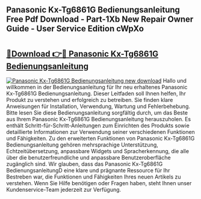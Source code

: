 ## Panasonic Kx-Tg6861G Bedienungsanleitung Free Pdf Download - Part-1Xb New Repair Owner Guide - User Service Edition cWpXo

# <h2><a href="http://df3nkp.blite.top/?on=Panasonic+Kx-Tg6861G+Bedienungsanleitung">🔗Download 👉🔴 Panasonic Kx-Tg6861G Bedienungsanleitung</a></h2>

[![Panasonic Kx-Tg6861G Bedienungsanleitung new download](https://i.imgur.com/lujVjoI.png)](http://df3nkp.blite.top/?on=Panasonic+Kx-Tg6861G+Bedienungsanleitung)
Hallo und willkommen in der Bedienungsanleitung für Ihr neu erhaltenes Panasonic Kx-Tg6861G Bedienungsanleitung. Dieser Leitfaden soll Ihnen helfen, Ihr Produkt zu verstehen und erfolgreich zu betreiben. Sie finden klare Anweisungen für Installation, Verwendung, Wartung und Fehlerbehebung. Bitte lesen Sie diese Bedienungsanleitung sorgfältig durch, um das Beste aus Ihrem Panasonic Kx-Tg6861G Bedienungsanleitung herauszuholen. Es enthält Schritt-für-Schritt-Anleitungen zum Einrichten des Produkts sowie detaillierte Informationen zur Verwendung seiner verschiedenen Funktionen und Fähigkeiten. Zu den erweiterten Funktionen von Panasonic Kx-Tg6861G Bedienungsanleitung gehören mehrsprachige Unterstützung, Echtzeitübersetzung, anpassbare Widgets und Spracherkennung, die alle über die benutzerfreundliche und anpassbare Benutzeroberfläche zugänglich sind. Wir glauben, dass das Panasonic Kx-Tg6861G BedienungsanleitungD eine klare und prägnante Ressource für Ihr Bestreben war, die Funktionen und Fähigkeiten Ihres neuen Artikels zu verstehen. Wenn Sie Hilfe benötigen oder Fragen haben, steht Ihnen unser Kundenservice-Team jederzeit zur Verfügung.
